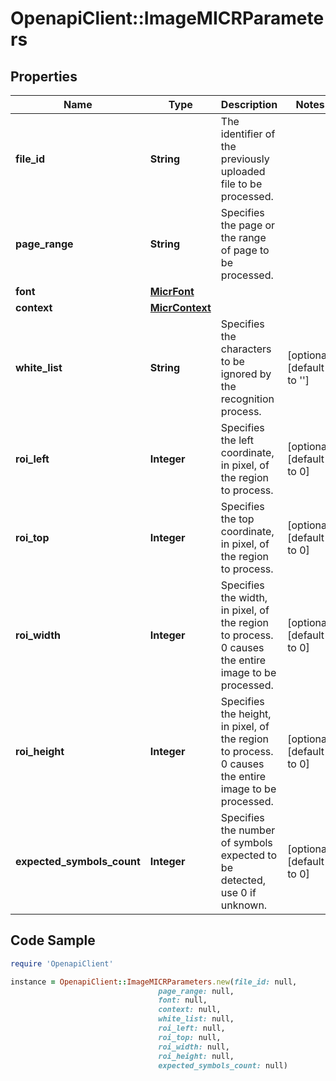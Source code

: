 # OpenapiClient::ImageMICRParameters

## Properties

Name | Type | Description | Notes
------------ | ------------- | ------------- | -------------
**file_id** | **String** | The identifier of the previously uploaded file to be processed. | 
**page_range** | **String** | Specifies the page or the range of page to be processed. | 
**font** | [**MicrFont**](MicrFont.md) |  | 
**context** | [**MicrContext**](MicrContext.md) |  | 
**white_list** | **String** | Specifies the characters to be ignored by the recognition process. | [optional] [default to &#39;&#39;]
**roi_left** | **Integer** | Specifies the left coordinate, in pixel, of the region to process. | [optional] [default to 0]
**roi_top** | **Integer** | Specifies the top coordinate, in pixel, of the region to process. | [optional] [default to 0]
**roi_width** | **Integer** | Specifies the width, in pixel, of the region to process. 0 causes the entire image to be processed. | [optional] [default to 0]
**roi_height** | **Integer** | Specifies the height, in pixel, of the region to process. 0 causes the entire image to be processed. | [optional] [default to 0]
**expected_symbols_count** | **Integer** | Specifies the number of symbols expected to be detected, use 0 if unknown. | [optional] [default to 0]

## Code Sample

```ruby
require 'OpenapiClient'

instance = OpenapiClient::ImageMICRParameters.new(file_id: null,
                                 page_range: null,
                                 font: null,
                                 context: null,
                                 white_list: null,
                                 roi_left: null,
                                 roi_top: null,
                                 roi_width: null,
                                 roi_height: null,
                                 expected_symbols_count: null)
```


